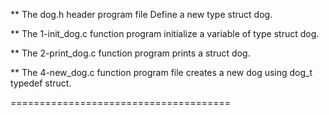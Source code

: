 ** The dog.h header program file Define a new type struct dog.

** The 1-init_dog.c function program initialize a variable of type struct dog.

** The 2-print_dog.c function program prints a struct dog.

** The 4-new_dog.c function program file creates a new dog using dog_t typedef struct.

======================================

